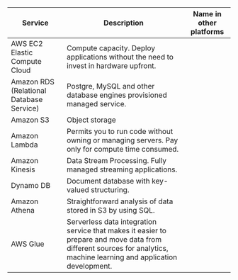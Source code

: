 

| Service                                  | Description                                                                                                                                                           | Name in other platforms |
| ---------------------------------------- | --------------------------------------------------------------------------------------------------------------------------------------------------------------------- | ----------------------- |
| AWS EC2 Elastic Compute Cloud            | Compute capacity. Deploy applications without the need to invest in hardware upfront.                                                                                 |                         |
| Amazon RDS (Relational Database Service) | Postgre, MySQL and other database engines provisioned managed service.                                                                                                |                         |
| Amazon S3                                | Object storage                                                                                                                                                        |                         |
| Amazon Lambda                            | Permits you to run code without owning or managing servers. Pay only for compute time consumed.                                                                       |                         |
| Amazon Kinesis                           | Data Stream Processing. Fully managed streaming applications.                                                                                                         |                         |
| Dynamo DB                                | Document database with key-valued structuring.                                                                                                                        |                         |
| Amazon Athena                            | Straightforward analysis of data stored in S3 by using SQL.                                                                                                           |                         |
| AWS Glue                                 | Serverless data integration service that makes it easier to prepare and move data from different sources for analytics, machine learning and application development. |                         |